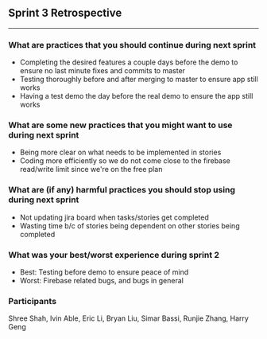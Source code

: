 ## Sprint 3 Retrospective
---
### What are practices that you should continue during next sprint
- Completing the desired features a couple days before the demo to ensure no last minute fixes and commits to master
- Testing thoroughly before and after merging to master to ensure app still works
- Having a test demo the day before the real demo to ensure the app still works
### What are some new practices that you might want to use during next sprint
- Being more clear on what needs to be implemented in stories
- Coding more efficiently so we do not come close to the firebase read/write limit since we're on the free plan
### What are (if any) harmful practices you should stop using during next sprint
- Not updating jira board when tasks/stories get completed
- Wasting time b/c of stories being dependent on other stories being completed
### What was your best/worst experience during sprint 2
- Best: Testing before demo to ensure peace of mind
- Worst: Firebase related bugs, and bugs in general

### Participants
Shree Shah, Ivin Able, Eric Li, Bryan Liu, Simar Bassi, Runjie Zhang, Harry Geng
